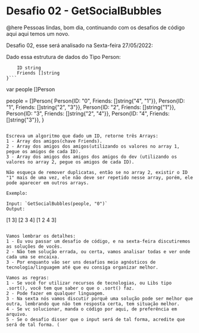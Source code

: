 
# Desafio 02 - GetSocialBubbles

@here Pessoas lindas, bom dia, continuando com os desafios de código aqui aqui temos um novo.

Desafio 02, esse será analisado na Sexta-feira 27/05/2022:

Dado essa estrutura de dados do Tipo Person:

```type Person {
    ID string
    Friends []string
}```

```
var people []Person

people = []Person{
    Person{ID: "0", Friends: []string{"4", "1"}},
    Person{ID: "1", Friends: []string{"2", "3"}},
    Person{ID: "2", Friends: []string{"1"}},
    Person{ID: "3", Friends: []string{"2", "4"}},
    Person{ID: "4", Friends: []string{"3"}},
}
```

Escreva um algoritmo que dado um ID, retorne três Arrays:
1 - Array dos amigos(chave Friends).
2 - Array dos amigos dos amigos(utilizando os valores no array 1, pegue os amigos de cada ID).
3 - Array dos amigos dos amigos dos amigos do dev (utilizando os valores no array 2, pegue os amigos de cada ID).

Não esqueça de remover duplicatas, então se no array 2, existir o ID "1" mais de uma vez, ele não deve ser repetido nesse array, porém, ele pode aparecer em outros arrays.

Exemplo:

Input: `GetSocialBubbles(people, "0")`
Output:
```
[1 3]
[2 3 4]
[1 2 4 3]
```

Vamos lembrar os detalhes:
1 - Eu vou passar um desafio de código, e na sexta-feira discutiremos as soluções de vocês.
2 - Não tem solução errada, ou certa, vamos analisar todas e ver onde cada uma se encaixa.
3 - Por enquanto vão ser uns desafios meio agnósticos de tecnologia/linguagem até que eu consiga organizar melhor.

Vamos as regras:
1 - Se você for utilizar recursos de tecnologias, ou Libs tipo .sort(), você tem que saber o que o .sort() faz.
2 - Pode fazer em qualquer linguagem.
3 - Na sexta nós vamos discutir porquê uma solução pode ser melhor que outra, lembrando que não tem resposta certa, tem situação melhor.
4 - Se vc solucionar, manda o código por aqui, de preferência em arquivo.
5 - Se o desafio disser que o input será de tal forma, acredite que será de tal forma. (
